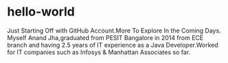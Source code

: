 # hello-world
Just Starting Off with GitHub Account.More To Explore In the Coming Days.
Myself Anand Jha,graduated from PESIT Bangalore in 2014 from ECE branch and having 2.5 years of IT experience as a Java Developer.Worked for IT companies such as Infosys & Manhattan Associates so far.
